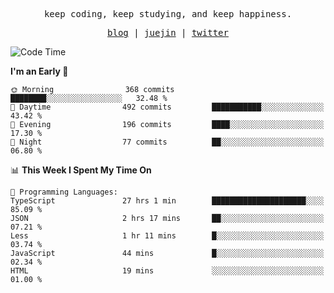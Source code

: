<p align="center">
  <samp>
    <span>keep coding, keep studying, and keep happiness.</span>
  </samp>
</p>

<p align="center">
  <samp>
    <a href="https://deweyou.me">blog</a>  |
    <a href="https://juejin.cn/user/4309700183594366">juejin</a> |
    <a href="https://twitter.com/ouduidui">twitter</a>
  </samp>
</p>

<!--START_SECTION:waka-->
![Code Time](http://img.shields.io/badge/Code%20Time-5%2C304%20hrs%206%20mins-blue)

**I'm an Early 🐤** 

```text
🌞 Morning                368 commits         ████████░░░░░░░░░░░░░░░░░   32.48 % 
🌆 Daytime                492 commits         ███████████░░░░░░░░░░░░░░   43.42 % 
🌃 Evening                196 commits         ████░░░░░░░░░░░░░░░░░░░░░   17.30 % 
🌙 Night                  77 commits          ██░░░░░░░░░░░░░░░░░░░░░░░   06.80 % 
```


📊 **This Week I Spent My Time On** 

```text
💬 Programming Languages: 
TypeScript               27 hrs 1 min        █████████████████████░░░░   85.09 % 
JSON                     2 hrs 17 mins       ██░░░░░░░░░░░░░░░░░░░░░░░   07.21 % 
Less                     1 hr 11 mins        █░░░░░░░░░░░░░░░░░░░░░░░░   03.74 % 
JavaScript               44 mins             █░░░░░░░░░░░░░░░░░░░░░░░░   02.34 % 
HTML                     19 mins             ░░░░░░░░░░░░░░░░░░░░░░░░░   01.00 % 
```


<!--END_SECTION:waka-->
